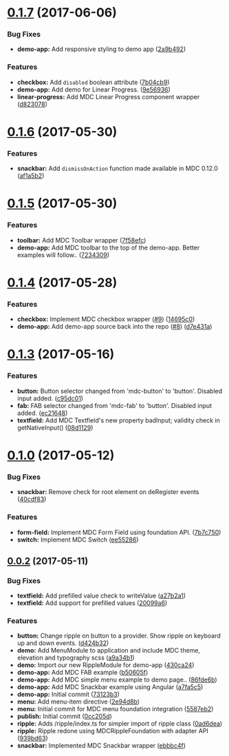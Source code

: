 <a name="0.1.7"></a>
# [0.1.7](https://github.com/trimox/angular-mdc-web/compare/v0.1.6...v0.1.7) (2017-06-06)


### Bug Fixes

* **demo-app:** Add responsive styling to demo app ([2a9b492](https://github.com/trimox/angular-mdc-web/commit/2a9b492))


### Features

* **checkbox:** Add `disabled` boolean attribute ([7b04cb9](https://github.com/trimox/angular-mdc-web/commit/7b04cb9))
* **demo-app:** Add demo for Linear Progress. ([9e56936](https://github.com/trimox/angular-mdc-web/commit/9e56936))
* **linear-progress:** Add MDC Linear Progress component wrapper ([d823078](https://github.com/trimox/angular-mdc-web/commit/d823078))



<a name="0.1.6"></a>
# [0.1.6](https://github.com/trimox/angular-mdc-web/compare/v0.1.5...v0.1.6) (2017-05-30)


### Features

* **snackbar:** Add `dismissOnAction` function made available in MDC 0.12.0 ([af1a5b2](https://github.com/trimox/angular-mdc-web/commit/af1a5b2))



<a name="0.0.0"></a>
# [0.1.5](https://github.com/trimox/angular-mdc-web/compare/v0.1.4...v0.1.5) (2017-05-30)


### Features

* **toolbar:** Add MDC Toolbar wrapper ([7f58efc](https://github.com/trimox/angular-mdc-web/commit/7f58efc))
* **demo-app:** Add MDC toolbar to the top of the demo-app. Better examples will follow.. ([7234309](https://github.com/trimox/angular-mdc-web/commit/7234309))


<a name="0.1.4"></a>
# [0.1.4](https://github.com/trimox/angular-mdc-web/compare/v0.1.3...v0.1.4) (2017-05-28)


### Features

* **checkbox:** Implement MDC checkbox wrapper ([#9](https://github.com/trimox/angular-mdc-web/issues/9)) ([14695c0](https://github.com/trimox/angular-mdc-web/commit/14695c0))
* **demo-app:** Add demo-app source back into the repo ([#8](https://github.com/trimox/angular-mdc-web/issues/8)) ([d7e431a](https://github.com/trimox/angular-mdc-web/commit/d7e431a))



<a name="0.1.3"></a>
# [0.1.3](https://github.com/trimox/angular-mdc-web/compare/v0.1.0...v0.1.3) (2017-05-16)


### Features

* **button:** Button selector changed from 'mdc-button' to 'button'. Disabled input added. ([c95dc01](https://github.com/trimox/angular-mdc-web/commit/c95dc01))
* **fab:** FAB selector changed from 'mdc-fab' to 'button'. Disabled input added. ([ec21648](https://github.com/trimox/angular-mdc-web/commit/ec21648))
* **textfield:** Add MDC Textfield's new property badInput; validity check in getNativeInput() ([08d1129](https://github.com/trimox/angular-mdc-web/commit/08d1129))



<a name="0.1.0"></a>
# [0.1.0](https://github.com/trimox/angular-mdc-web/compare/v0.0.2...v0.1.0) (2017-05-12)


### Bug Fixes

* **snackbar:** Remove check for root element on deRegister events ([40cdf83](https://github.com/trimox/angular-mdc-web/commit/40cdf83))


### Features

* **form-field:** Implement MDC Form Field using foundation API. ([7b7c750](https://github.com/trimox/angular-mdc-web/commit/7b7c750))
* **switch:** Implement MDC Switch ([ee55286](https://github.com/trimox/angular-mdc-web/commit/ee55286))



<a name="0.0.2"></a>
## [0.0.2](https://github.com/trimox/angular-mdc-web/compare/0cc205d...v0.0.2) (2017-05-11)


### Bug Fixes

* **textfield:** Add prefilled value check to writeValue ([a27b2a1](https://github.com/trimox/angular-mdc-web/commit/a27b2a1))
* **textfield:** Add support for prefilled values ([20099a6](https://github.com/trimox/angular-mdc-web/commit/20099a6))


### Features

* **button:** Change ripple on button to a provider. Show ripple on keyboard up and down events. ([d424b32](https://github.com/trimox/angular-mdc-web/commit/d424b32))
* **demo:** Add MenuModule to application and include MDC theme, elevation and typography scss ([a9a34b1](https://github.com/trimox/angular-mdc-web/commit/a9a34b1))
* **demo:** Import our new RippleModule for demo-app ([430ca24](https://github.com/trimox/angular-mdc-web/commit/430ca24))
* **demo-app:** Add MDC FAB example ([b50605f](https://github.com/trimox/angular-mdc-web/commit/b50605f))
* **demo-app:** Add MDC simple menu example to demo page.. ([86fde6b](https://github.com/trimox/angular-mdc-web/commit/86fde6b))
* **demo-app:** Add MDC Snackbar example using Angular ([a7fa5c5](https://github.com/trimox/angular-mdc-web/commit/a7fa5c5))
* **demo-app:** Initial commit ([73123b3](https://github.com/trimox/angular-mdc-web/commit/73123b3))
* **menu:** Add menu-item directive ([2e94d8b](https://github.com/trimox/angular-mdc-web/commit/2e94d8b))
* **menu:** Initial commit for MDC menu foundation integration ([5587eb2](https://github.com/trimox/angular-mdc-web/commit/5587eb2))
* **publish:** Initial commit ([0cc205d](https://github.com/trimox/angular-mdc-web/commit/0cc205d))
* **ripple:** Adds /ripple/index.ts for simpler import of ripple class ([0ad6dea](https://github.com/trimox/angular-mdc-web/commit/0ad6dea))
* **ripple:** Ripple redone using MDCRippleFoundation with adapter API ([939bd63](https://github.com/trimox/angular-mdc-web/commit/939bd63))
* **snackbar:** Implemented MDC Snackbar wrapper ([ebbbc4f](https://github.com/trimox/angular-mdc-web/commit/ebbbc4f))



